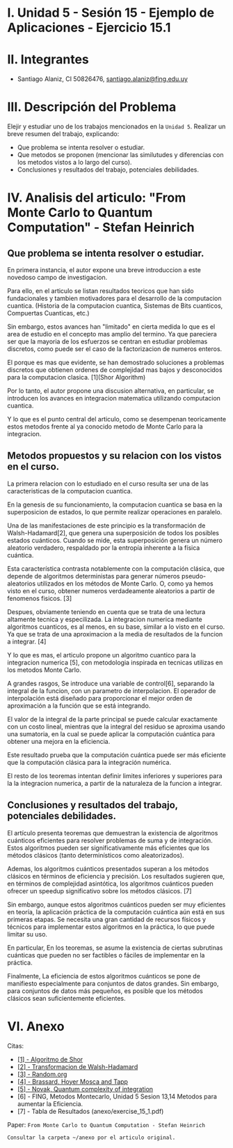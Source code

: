 # I. Unidad 5 - Sesión 15 - Ejemplo de Aplicaciones -  Ejercicio 15.1

# II. Integrantes

* Santiago Alaniz, CI 50826476, santiago.alaniz@fing.edu.uy

# III. Descripción del Problema

Elejir y estudiar uno de los trabajos mencionados en la `Unidad 5`. Realizar un breve resumen del trabajo, explicando:

- Que problema se intenta resolver o estudiar.
- Que metodos se proponen (mencionar las similutudes y diferencias con los metodos vistos a lo largo del curso).
- Conclusiones y resultados del trabajo, potenciales debilidades.

# IV. Analisis del articulo: "From Monte Carlo to Quantum Computation" - Stefan Heinrich

## **Que problema se intenta resolver o estudiar.**

En primera instancia, el autor expone una breve introduccion a este novedoso campo de investigacion.

Para ello, en el articulo se listan resultados teoricos que han sido fundacionales y tambien motivadores para el desarrollo de la computacion cuantica. (Historia de la computacion cuantica, Sistemas de Bits cuanticos, Compuertas Cuanticas, etc.)

Sin embargo, estos avances han "limitado" en cierta medida lo que es el area de estudio en el concepto mas amplio del termino. Ya que pareciera ser que la mayoria de los esfuerzos se centran en estudiar problemas discretos, como puede ser el caso de la factorizacion de numeros enteros.

El porque es mas que evidente, se han demostrado soluciones a problemas discretos que obtienen ordenes de complejidad mas bajos y desconocidos para la computacion clasica. [1](Shor Algorithm)

Por lo tanto, el autor propone una discusion alternativa, en particular, se introducen los avances en integracion matematica utilizando computacion cuantica.

Y lo que es el punto central del articulo, como se desempenan teoricamente estos metodos frente al ya conocido metodo de Monte Carlo para la integracion.

## **Metodos propuestos y su relacion con los vistos en el curso.**

La primera relacion con lo estudiado en el curso resulta ser una de las caracteristicas de la computacion cuantica.

En la genesis de su funcionamiento, la computacion cuantica se basa en la superposicion de estados, lo que permite realizar operaciones en paralelo.

Una de las manifestaciones de este principio es la transformación de Walsh-Hadamard[2], que genera una superposición de todos los posibles estados cuánticos. Cuando se mide, esta superposición genera un número aleatorio verdadero, respaldado por la entropía inherente a la física cuántica.

Esta característica contrasta notablemente con la computación clásica, que depende de algoritmos deterministas para generar números pseudo-aleatorios utilizados en los métodos de Monte Carlo. O, como ya hemos visto en el curso, obtener numeros verdadeamente aleatorios a partir de fenomenos fisicos. [3]

Despues, obviamente teniendo en cuenta que se trata de una lectura altamente tecnica y especilizada. La integracion numerica mediante algoritmos cuanticos, es al menos, en su base, similar a lo visto en el curso. Ya que se trata de una aproximacion a la media de resultados de la funcion a integrar. [4]

Y lo que es mas, el articulo propone un algoritmo cuantico para la integracion numerica [5], con metodologia inspirada en tecnicas utilizas en los metodos Monte Carlo.

A grandes rasgos, Se introduce una variable de control[6], separando la integral de la funcion, con un parametro de interpolacion. El operador de interpolación está diseñado para proporcionar el mejor orden de aproximación a la función que se está integrando.

El valor de la integral de la parte principal se puede calcular exactamente con un costo lineal, mientras que la integral del residuo se aproxima usando una sumatoria, en la cual se puede aplicar la computación cuántica para obtener una mejora en la eficiencia.

Este resultado prueba que la computación cuántica puede ser más eficiente que la computación clásica para la integración numérica.

El resto de los teoremas intentan definir limites inferiores y superiores para la la integracion numerica, a partir de la naturaleza de la funcion a integrar.

## **Conclusiones y resultados del trabajo, potenciales debilidades.**

El artículo presenta teoremas que demuestran la existencia de algoritmos cuánticos eficientes para resolver problemas de suma y de integración. Estos algoritmos pueden ser significativamente más eficientes que los métodos clásicos (tanto determinísticos como aleatorizados).

Ademas, los algoritmos cuánticos presentados superan a los métodos clásicos en términos de eficiencia y precisión. Los resultados sugieren que, en términos de complejidad asintótica, los algoritmos cuánticos pueden ofrecer un speedup significativo sobre los métodos clásicos. [7]

Sin embargo, aunque estos algoritmos cuánticos pueden ser muy eficientes en teoría, la aplicación práctica de la computación cuántica aún está en sus primeras etapas. Se necesita una gran cantidad de recursos físicos y técnicos para implementar estos algoritmos en la práctica, lo que puede limitar su uso.

En particular, En los teoremas, se asume la existencia de ciertas subrutinas cuánticas que pueden no ser factibles o fáciles de implementar en la práctica.

Finalmente, La eficiencia de estos algoritmos cuánticos se pone de manifiesto especialmente para conjuntos de datos grandes. Sin embargo, para conjuntos de datos más pequeños, es posible que los métodos clásicos sean suficientemente eficientes.


# VI. Anexo

Citas:

- [[1] - Algoritmo de Shor](https://es.wikipedia.org/wiki/Algoritmo_de_Shor)
- [[2] - Transformacion de Walsh-Hadamard](https://en.wikipedia.org/wiki/Hadamard_transform#Quantum_computing_applications)
- [[3] - Random.org](https://www.random.org/)
- [[4] - Brassard, Hoyer Mosca and Tapp](https://arxiv.org/abs/quant-ph/0005055)
- [[5] - Novak, Quantum complexity of integration](https://arxiv.org/abs/quant-ph/0008124)
- [6] - FING, Metodos Montecarlo, Unidad 5 Sesion 13,14 Metodos para aumentar la Eficiencia.
- [7] - Tabla de Resultados (anexo/exercise_15_1.pdf)

Paper:
`From Monte Carlo to Quantum Computation - Stefan Heinrich`



`Consultar la carpeta ~/anexo por el articulo original.`
